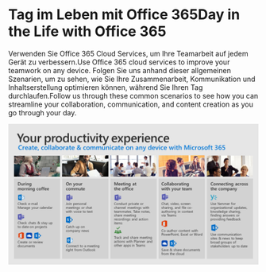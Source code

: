 # <a name="day-in-the-life-with-office-365"></a><span data-ttu-id="6ef73-101">Tag im Leben mit Office 365</span><span class="sxs-lookup"><span data-stu-id="6ef73-101">Day in the Life with Office 365</span></span>

<span data-ttu-id="6ef73-102">Verwenden Sie Office 365 Cloud Services, um Ihre Teamarbeit auf jedem Gerät zu verbessern.</span><span class="sxs-lookup"><span data-stu-id="6ef73-102">Use Office 365 cloud services to improve your teamwork on any device.</span></span>  <span data-ttu-id="6ef73-103">Folgen Sie uns anhand dieser allgemeinen Szenarien, um zu sehen, wie Sie Ihre Zusammenarbeit, Kommunikation und Inhaltserstellung optimieren können, während Sie Ihren Tag durchlaufen.</span><span class="sxs-lookup"><span data-stu-id="6ef73-103">Follow us through these common scenarios to see how you can streamline your collaboration, communication, and content creation as you go through your day.</span></span>  

![Tag im Leben visuell](media/m365day.png)

